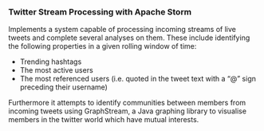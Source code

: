 <h3>Twitter Stream Processing with Apache Storm </h3>

Implements a system capable of processing incoming streams of live tweets and complete several analyses on them. 
These include identifying the following properties in a given rolling window of time: 
<ul>
  <li>Trending hashtags
  <li>The most active users 
  <li>The most referenced users (i.e. quoted in the tweet text with a “@” sign preceding their username) 
</ul>

Furthermore it attempts to identify communities between members from incoming tweets using GraphStream, a Java graphing library to visualise members in the twitter world which have mutual interests.

